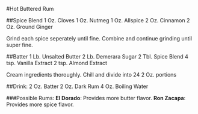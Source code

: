 #Hot Buttered Rum

##Spice Blend
    1 Oz. Cloves
    1 Oz. Nutmeg
    1 Oz. Allspice
    2 Oz. Cinnamon
    2 Oz. Ground Ginger

Grind each spice seperately until fine.  Combine and continue grinding until super fine.

##Batter
    1 Lb. Unsalted Butter
    2 Lb. Demerara Sugar
    2 Tbl. Spice Blend
    4 tsp. Vanilla Extract
    2 tsp. Almond Extract

Cream ingredients thoroughly.  Chill and divide into 24 2 Oz. portions

##Drink:
    2 Oz. Batter
    2 Oz. Dark Rum
    4 Oz. Boiling Water

###Possible Rums:
**El Dorado**: Provides more butter flavor.
**Ron Zacapa**: Provides more spice flavor.
